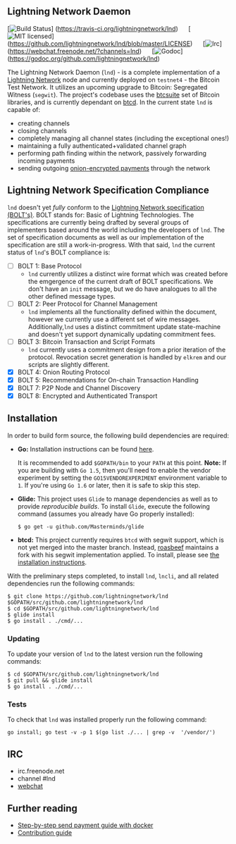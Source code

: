 ## Lightning Network Daemon
[![Build Status](http://img.shields.io/travis/lightningnetwork/lnd.svg)]
(https://travis-ci.org/lightningnetwork/lnd) 
&nbsp;&nbsp;&nbsp;&nbsp;
[![MIT licensed](https://img.shields.io/badge/license-MIT-blue.svg)]
(https://github.com/lightningnetwork/lnd/blob/master/LICENSE) 
&nbsp;&nbsp;&nbsp;&nbsp;
[![Irc](https://img.shields.io/badge/chat-on%20freenode-brightgreen.svg)]
(https://webchat.freenode.net/?channels=lnd) 
&nbsp;&nbsp;&nbsp;&nbsp;
[![Godoc](https://godoc.org/github.com/lightningnetwork/lnd?status.svg)]
(https://godoc.org/github.com/lightningnetwork/lnd)

The Lightning Network Daemon (`lnd`) - is a complete implementation of a 
[Lightning Network](http://lightning.network) node and currently 
deployed on `testnet4` - the Bitcoin Test Network. It utilizes an 
upcoming upgrade to Bitcoin: Segregated Witness (`segwit`). The 
project's codebase uses the [btcsuite](https://github.com/btcsuite/) set
of Bitcoin libraries, and is currently dependant on [btcd](https://github.com/btcsuite/btcd). 
In the current state `lnd` is capable of: 
* creating channels
* closing channels
* completely managing all channel states (including the exceptional ones!)
* maintaining a fully authenticated+validated channel graph
* performing path finding within the network, passively forwarding 
incoming payments
* sending outgoing [onion-encrypted payments](https://github.com/lightningnetwork/lightning-onion) 
through the network

## Lightning Network Specification Compliance
`lnd` doesn't yet _fully_ conform to the [Lightning Network specification
(BOLT's)](https://github.com/lightningnetwork/lightning-rfc). BOLT stands
for: Basic of Lightning Technologies. The specifications are currently being drafted
by several groups of implementers based around the world including the
developers of `lnd`. The set of specification documents as well as our
implementation of the specification are still a work-in-progress. With that
said, `lnd` the current status of `lnd`'s BOLT compliance is:

  - [ ] BOLT 1: Base Protocol
     * `lnd` currently utilizes a distinct wire format which was created
      before the emgergence of the current draft of BOLT specifications.
      We don't have an `init` message, but we do have analogues to all 
      the other defined message types.
  - [ ] BOLT 2: Peer Protocol for Channel Management
     * `lnd` implements all the functionality defined within the 
     document, however we currently use a different set of wire messages.
     Additionally,`lnd` uses a distinct commitment update state-machine 
     and doesn't yet support dynamically updating commitment fees.
  - [ ] BOLT 3: Bitcoin Transaction and Script Formats
     * `lnd` currently uses a commitment design from a prior iteration 
     of the protocol. Revocation secret generation is handled by `elkrem`
       and our scripts are slightly different.
  - [X] BOLT 4: Onion Routing Protocol
  - [X] BOLT 5: Recommendations for On-chain Transaction Handling
  - [X] BOLT 7: P2P Node and Channel Discovery
  - [X] BOLT 8: Encrypted and Authenticated Transport

## Installation
  In order to build form source, the following build dependencies are 
  required:
  
  * **Go:** Installation instructions can be found [here](http://golang.org/doc/install). 
  
    It is recommended to add `$GOPATH/bin` to your `PATH` at this point.
    **Note:** If you are building with `Go 1.5`, then you'll need to 
    enable the vendor experiment by setting the `GO15VENDOREXPERIMENT` 
    environment variable to `1`. If you're using `Go 1.6` or later, then
    it is safe to skip this step.

  * **Glide:** This project uses `Glide` to manage dependencies as well 
    as to provide *reproducible builds*. To install `Glide`, execute the
    following command (assumes you already have Go properly installed):
    ```
    $ go get -u github.com/Masterminds/glide
    ```
  * **btcd:** This project currently requires `btcd` with segwit support,
    which is not yet merged into the master branch. Instead,
    [roasbeef](https://github.com/roasbeef/btcd) maintains a fork with his
    segwit implementation applied. To install, please see 
    [the installation instructions](docs/INSTALL.md).

With the preliminary steps completed, to install `lnd`, `lncli`, and all
related dependencies run the following commands:
```
$ git clone https://github.com/lightningnetwork/lnd $GOPATH/src/github.com/lightningnetwork/lnd
$ cd $GOPATH/src/github.com/lightningnetwork/lnd
$ glide install
$ go install . ./cmd/...
```

### Updating
To update your version of `lnd` to the latest version run the following 
commands:
```
$ cd $GOPATH/src/github.com/lightningnetwork/lnd
$ git pull && glide install
$ go install . ./cmd/...
```

### Tests
To check that `lnd` was installed properly run the following command:
```
go install; go test -v -p 1 $(go list ./... | grep -v  '/vendor/')
```

## IRC
  * irc.freenode.net
  * channel #lnd
  * [webchat](https://webchat.freenode.net/?channels=lnd)

## Further reading
* [Step-by-step send payment guide with docker](https://github.com/lightningnetwork/lnd/tree/master/docker)
* [Contribution guide](https://github.com/lightningnetwork/lnd/blob/master/docs/code_contribution_guidelines.md)